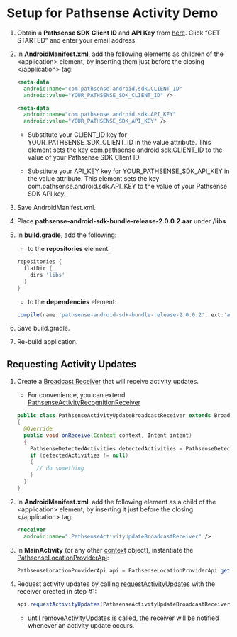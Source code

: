Setup for Pathsense Activity Demo
===================================
1. Obtain a **Pathsense SDK Client ID** and **API Key** from [here](https://pathsense.com/). Click “GET STARTED” and enter your email address.

2. In **AndroidManifest.xml**, add the following elements as children of the &#060;application&#062; element, by inserting them just before the closing &#060;/application&#062; tag:

    ```xml
    <meta-data
      android:name="com.pathsense.android.sdk.CLIENT_ID"
      android:value="YOUR_PATHSENSE_SDK_CLIENT_ID" />

    <meta-data
      android:name="com.pathsense.android.sdk.API_KEY"
      android:value="YOUR_PATHSENSE_SDK_API_KEY" />
    ```

    * Substitute your CLIENT_ID key for YOUR_PATHSENSE_SDK_CLIENT_ID in the value attribute. This element sets the key com.pathsense.android.sdk.CLIENT_ID to the value of your Pathsense SDK Client ID.

    * Substitute your API_KEY key for YOUR_PATHSENSE_SDK_API_KEY in the value attribute. This element sets the key com.pathsense.android.sdk.API_KEY to the value of your Pathsense SDK API key.

3. Save AndroidManifest.xml.

4. Place **pathsense-android-sdk-bundle-release-2.0.0.2.aar** under **/libs**

5. In **build.gradle**, add the following:

    * to the **repositories** element:

    ```groovy
    repositories {
      flatDir {
        dirs 'libs'
      }
    }
    ```

    * to the **dependencies** element:

    ```groovy
    compile(name:'pathsense-android-sdk-bundle-release-2.0.0.2', ext:'aar')
    ```

6. Save build.gradle.

7. Re-build application.

Requesting Activity Updates
-------------
1. Create a [Broadcast Receiver](http://developer.android.com/reference/android/content/BroadcastReceiver.html) that will receive activity updates.

    * For convenience, you can extend [PathsenseActivityRecognitionReceiver](http://docs.pathsense.io/android/sdk/location/2.0.0.2/com/pathsense/android/sdk/location/PathsenseActivityRecognitionReceiver.html)

    ```java
    public class PathsenseActivityUpdateBroadcastReceiver extends BroadcastReceiver
    {
      @Override
      public void onReceive(Context context, Intent intent)
      {
        PathsenseDetectedActivities detectedActivities = PathsenseDetectedActivities.fromIntent(intent);
        if (detectedActivities != null)
        {
          // do something
        }
      }
    }
    ```

2. In **AndroidManifest.xml**, add the following element as a child of the &#060;application&#062; element, by inserting it just before the closing &#060;/application&#062; tag:

    ```xml
    <receiver
      android:name=".PathsenseActivityUpdateBroadcastReceiver" />
    ```

3. In **MainActivity** (or any other [context](http://developer.android.com/reference/android/content/Context.html) object), instantiate the [PathsenseLocationProviderApi](http://docs.pathsense.io/android/sdk/location/2.0.0.2/com/pathsense/android/sdk/location/PathsenseLocationProviderApi.html):

    ```java
    PathsenseLocationProviderApi api = PathsenseLocationProviderApi.getInstance(context);
    ```

4. Request activity updates by calling [requestActivityUpdates](http://docs.pathsense.io/android/sdk/location/2.0.0.2/com/pathsense/android/sdk/location/PathsenseLocationProviderApi.html#requestActivityUpdates-java.lang.Class-) with the receiver created in step #1:

    ```java
    api.requestActivityUpdates(PathsenseActivityUpdateBroadcastReceiver.class);
    ```

    * until [removeActivityUpdates](http://docs.pathsense.io/android/sdk/location/2.0.0.2/com/pathsense/android/sdk/location/PathsenseLocationProviderApi.html#removeActivityUpdates--) is called, the receiver will be notified whenever an activity update occurs.
